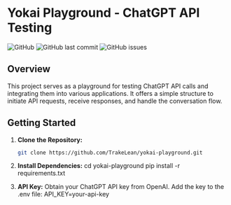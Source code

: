 # Yokai Playground - ChatGPT API Testing

![GitHub](https://img.shields.io/github/license/TrakeLean/yokai-playground)
![GitHub last commit](https://img.shields.io/github/last-commit/TrakeLean/yokai-playground)
![GitHub issues](https://img.shields.io/github/issues/TrakeLean/yokai-playground)

## Overview

This project serves as a playground for testing ChatGPT API calls and integrating them into various applications. It offers a simple structure to initiate API requests, receive responses, and handle the conversation flow.

## Getting Started

1. **Clone the Repository:**
   ```bash
   git clone https://github.com/TrakeLean/yokai-playground.git

2. **Install Dependencies:**
cd yokai-playground
pip install -r requirements.txt

3. **API Key:**
Obtain your ChatGPT API key from OpenAI. Add the key to the .env file:
API_KEY=your-api-key